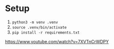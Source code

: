# Setup

1. `python3 -m venv .venv`
2. `source .venv/bin/activate`
3. `pip install -r requirements.txt`

https://www.youtube.com/watch?v=7XVTnCrWDPY